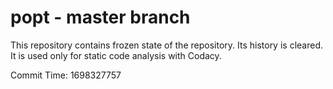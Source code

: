 # popt - master branch

This repository contains frozen state of the repository.
Its history is cleared. It is used only for static code
analysis with Codacy.

Commit Time: 1698327757
